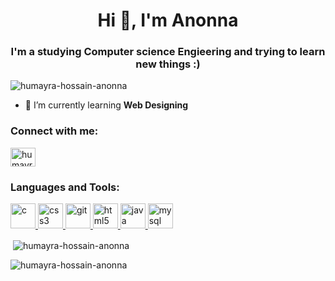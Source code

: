 <h1 align="center">Hi 👋, I'm Anonna</h1>
<h3 align="center">I'm a studying Computer science Engieering and trying to learn new things :)</h3>

<p align="left"> <img src="https://komarev.com/ghpvc/?username=humayra-hossain-anonna&label=Profile%20views&color=0e75b6&style=flat" alt="humayra-hossain-anonna" /> </p>

- 🌱 I’m currently learning **Web Designing**

<h3 align="left">Connect with me:</h3>
<p align="left">
<a href="https://linkedin.com/in/humayra-hossain-anonna" target="blank"><img align="center" src="https://cdn.jsdelivr.net/npm/simple-icons@3.0.1/icons/linkedin.svg" alt="humayra-hossain-anonna" height="30" width="40" /></a>
</p>

<h3 align="left">Languages and Tools:</h3>
<p align="left"> <a href="https://www.cprogramming.com/" target="_blank"> <img src="https://devicons.github.io/devicon/devicon.git/icons/c/c-original.svg" alt="c" width="40" height="40"/> </a> <a href="https://www.w3schools.com/css/" target="_blank"> <img src="https://devicons.github.io/devicon/devicon.git/icons/css3/css3-original-wordmark.svg" alt="css3" width="40" height="40"/> </a> <a href="https://git-scm.com/" target="_blank"> <img src="https://www.vectorlogo.zone/logos/git-scm/git-scm-icon.svg" alt="git" width="40" height="40"/> </a> <a href="https://www.w3.org/html/" target="_blank"> <img src="https://devicons.github.io/devicon/devicon.git/icons/html5/html5-original-wordmark.svg" alt="html5" width="40" height="40"/> </a> <a href="https://www.java.com" target="_blank"> <img src="https://devicons.github.io/devicon/devicon.git/icons/java/java-original-wordmark.svg" alt="java" width="40" height="40"/> </a> <a href="https://www.mysql.com/" target="_blank"> <img src="https://devicons.github.io/devicon/devicon.git/icons/mysql/mysql-original-wordmark.svg" alt="mysql" width="40" height="40"/> </a> </p>

<p>&nbsp;<img align="center" src="https://github-readme-stats.vercel.app/api?username=humayra-hossain-anonna&show_icons=true&locale=en" alt="humayra-hossain-anonna" /></p>

<p><img align="center" src="https://github-readme-streak-stats.herokuapp.com/?user=humayra-hossain-anonna&" alt="humayra-hossain-anonna" /></p>






